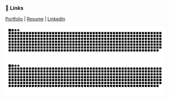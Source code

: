 ### 🔗 Links
[Portfolio](https://www.mahfooz.me) | [Resume](https://github.com/mahfoozm/mahfoozm/blob/main/Mohammad_Mahfooz_Resume.pdf) | [LinkedIn](https://www.linkedin.com/in/mohammadmahfooz/)

![Contributions](https://github.com/mahfoozm/mahfoozm/blob/output/github-contribution-grid-snake.svg#gh-light-mode-only)
![Contributions](https://github.com/mahfoozm/mahfoozm/blob/output/github-contribution-grid-snake-dark.svg#gh-dark-mode-only)

